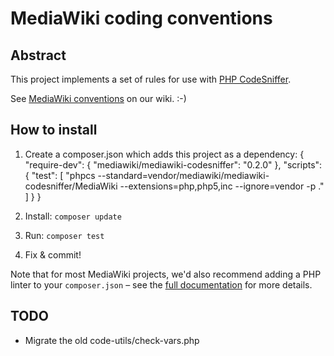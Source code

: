 # MediaWiki coding conventions #

## Abstract ##
This project implements a set of rules for use with [PHP CodeSniffer](https://pear.php.net/package/PHP_CodeSniffer).

See [MediaWiki conventions](https://www.mediawiki.org/wiki/Manual:Coding_conventions/PHP) on our wiki. :-)


## How to install ##
1. Create a composer.json which adds this project as a dependency:
	{
		"require-dev": {
			"mediawiki/mediawiki-codesniffer": "0.2.0"
		},
		"scripts": {
			"test": [
				"phpcs --standard=vendor/mediawiki/mediawiki-codesniffer/MediaWiki --extensions=php,php5,inc --ignore=vendor -p ."
			]
		}
	}

2. Install: `composer update`

3. Run: `composer test`

4. Fix & commit!

Note that for most MediaWiki projects, we'd also recommend adding a PHP linter to your `composer.json` – see the [full documentation](https://www.mediawiki.org/wiki/Continuous_integration/Entry_points#PHP) for more details.


## TODO ##
* Migrate the old code-utils/check-vars.php
